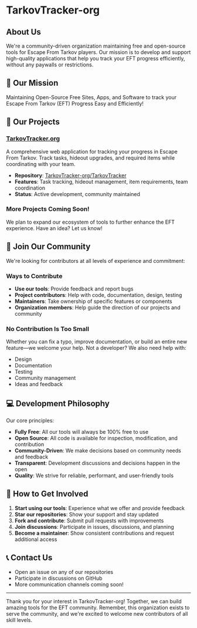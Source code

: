 # TarkovTracker-org

## About Us
We're a community-driven organization maintaining free and open-source tools for Escape From Tarkov players. Our mission is to develop and support high-quality applications that help you track your EFT progress efficiently, without any paywalls or restrictions.

## 🎯 Our Mission
Maintaining Open-Source Free Sites, Apps, and Software to track your Escape From Tarkov (EFT) Progress Easy and Efficiently!

## 🌟 Our Projects

### [TarkovTracker.org](https://tarkovtracker.org)
A comprehensive web application for tracking your progress in Escape From Tarkov. Track tasks, hideout upgrades, and required items while coordinating with your team.

- **Repository**: [TarkovTracker-org/TarkovTracker](https://github.com/tarkovtracker-org/TarkovTracker)
- **Features**: Task tracking, hideout management, item requirements, team coordination
- **Status**: Active development, community maintained

### More Projects Coming Soon!
We plan to expand our ecosystem of tools to further enhance the EFT experience. Have an idea? Let us know!

## 👥 Join Our Community

We're looking for contributors at all levels of experience and commitment:

### Ways to Contribute
- **Use our tools**: Provide feedback and report bugs
- **Project contributors**: Help with code, documentation, design, testing
- **Maintainers**: Take ownership of specific features or components
- **Organization members**: Help guide the direction of our projects and community

### No Contribution Is Too Small
Whether you can fix a typo, improve documentation, or build an entire new feature—we welcome your help. Not a developer? We also need help with:
- Design
- Documentation
- Testing
- Community management
- Ideas and feedback

## 💻 Development Philosophy

Our core principles:
- **Fully Free**: All our tools will always be 100% free to use
- **Open Source**: All code is available for inspection, modification, and contribution
- **Community-Driven**: We make decisions based on community needs and feedback
- **Transparent**: Development discussions and decisions happen in the open
- **Quality**: We strive for reliable, performant, and user-friendly tools

## 🤝 How to Get Involved

1. **Start using our tools**: Experience what we offer and provide feedback
2. **Star our repositories**: Show your support and stay updated
3. **Fork and contribute**: Submit pull requests with improvements
4. **Join discussions**: Participate in issues, discussions, and planning
5. **Become a maintainer**: Show consistent contributions and request additional access

## 📞 Contact Us

- Open an issue on any of our repositories
- Participate in discussions on GitHub
- More communication channels coming soon!

---

Thank you for your interest in TarkovTracker-org! Together, we can build amazing tools for the EFT community. Remember, this organization exists to serve the community, and we're excited to welcome new contributors of all skill levels.
